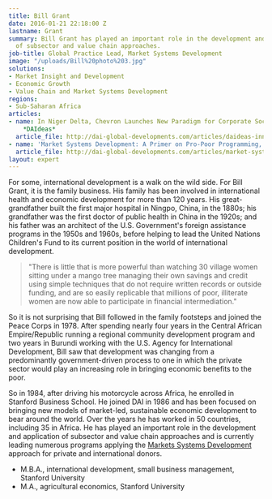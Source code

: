 ```yaml
---
title: Bill Grant
date: 2016-01-21 22:18:00 Z
lastname: Grant
summary: Bill Grant has played an important role in the development and application
  of subsector and value chain approaches.
job-title: Global Practice Lead, Market Systems Development
image: "/uploads/Bill%20photo%203.jpg"
solutions:
- Market Insight and Development
- Economic Growth
- Value Chain and Market Systems Development
regions:
- Sub-Saharan Africa
articles:
- name: In Niger Delta, Chevron Launches New Paradigm for Corporate Social Investment,
    *DAIdeas*
  article_file: http://dai-global-developments.com/articles/daideas-innovation-in-action-chevron?utm_source=daidotcom
- name: 'Market Systems Development: A Primer on Pro-Poor Programming, _DAIdeas_'
  article_file: http://dai-global-developments.com/articles/market-systems-development-a-primer-on-pro-poor-programming/?utm_source=daidotcom
layout: expert
---
```


For some, international development is a walk on the wild side. For Bill Grant, it is the family business. His family has been involved in international health and economic development for more than 120 years. His great-grandfather built the first major hospital in Ningpo, China, in the 1880s; his grandfather was the first doctor of public health in China in the 1920s; and his father was an architect of the U.S. Government's foreign assistance programs in the 1950s and 1960s, before helping to lead the United Nations Children's Fund to its current position in the world of international development.

> "There is little that is more powerful than watching 30 village women sitting under a mango tree managing their own savings and credit using simple techniques that do not require written records or outside funding, and are so easily replicable that millions of poor, illiterate women are now able to participate in financial intermediation."

So it is not surprising that Bill followed in the family footsteps and joined the Peace Corps in 1978. After spending nearly four years in the Central African Empire/Republic running a regional community development program and two years in Burundi working with the U.S. Agency for International Development, Bill saw that development was changing from a predominantly government-driven process to one in which the private sector would play an increasing role in bringing economic benefits to the poor.

So in 1984, after driving his motorcycle across Africa, he enrolled in Stanford Business School. He joined DAI in 1986 and has been focused on bringing new models of market-led, sustainable economic development to bear around the world. Over the years he has worked in 50 countries, including 35 in Africa. He has played an important role in the development and application of subsector and value chain approaches and is currently leading numerous programs applying the [Markets Systems Development](http://dai-global-developments.com/articles/market-systems-development-a-primer-on-pro-poor-programming/) approach for private and international donors.

* M.B.A., international development, small business management, Stanford University
* M.A., agricultural economics, Stanford University